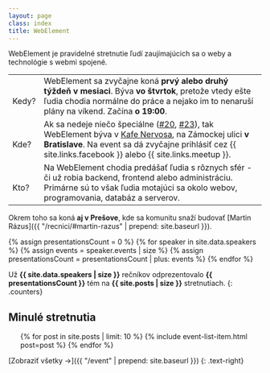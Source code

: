 ```yaml
---
layout: page
class: index
title: WebElement
---
```


WebElement je pravidelné stretnutie ľudí zaujímajúcich sa o weby a technológie s webmi spojené.

<table>
    <tr>
        <td class="about-icon">
            <i class="fa fa-calendar fa-2x"></i><br>
            Kedy?
        </td>
        <td>
            WebElement sa zvyčajne koná <strong>prvý alebo druhý týždeň v&nbsp;mesiaci</strong>.
            Býva <strong>vo štvrtok</strong>, pretože vtedy ešte ľudia chodia normálne do práce a nejako
            im to nenaruší plány na víkend.
            Začína <strong>o&nbsp;19:00</strong>.
        </td>
    </tr>
    <tr>
        <td class="about-icon">
            <i class="fa fa-map-marker fa-2x"></i><br>
            Kde?
        </td>
        <td>
            Ak sa nedeje niečo špeciálne
            (<a href="{% post_url 2013-06-06-webelement-20-sygic-andrej-had-ondrej-svitek-git %}" title="WebElement #20 @ Sygic">#20</a>,
            <a href="{% post_url 2013-09-05-webelement-23-marek-lichtner-hackovanie-dani-a-odvodov-pre-web-developerov %}" title="WebElement #23 @ Progressbar">#23</a>), tak WebElement býva v
            <a href="https://maps.google.com/maps?q=Zámocká 30, Bratislava" title="Kafe Nervosa, Zámocká 30, Bratislava">Kafe Nervosa</a>, na Zámockej ulici <strong>v Bratislave</strong>. Na event sa dá zvyčajne prihlásiť cez {{ site.links.facebook }} alebo {{ site.links.meetup }}.
        </td>
    </tr>
    <tr>
        <td class="about-icon">
            <i class="fa fa-group fa-2x"></i><br>
            Kto?
        </td>
        <td>
            Na WebElement chodia predášať ľudia s rôznych sfér - či už robia backend, frontend alebo administráciu.
            Primárne sú to však ľudia motajúci sa okolo webov, programovania, databáz a serverov.
        </td>
    </tr>
</table>

Okrem toho sa koná **aj v Prešove**, kde sa komunitu snaží budovať [Martin Rázus]({{ "/recnici/#martin-razus" | prepend: site.baseurl }}).

{% assign presentationsCount = 0 %}
{% for speaker in site.data.speakers %}
{% assign events = speaker.events | size %}
{% assign presentationsCount = presentationsCount | plus: events %}
{% endfor %}

Už <strong>{{ site.data.speakers | size }}</strong> rečníkov odprezentovalo
<strong>{{ presentationsCount }}</strong> tém na
<strong>{{ site.posts | size }}</strong> stretnutiach.
{: .counters}

## Minulé stretnutia

<ul class="posts">
    {% for post in site.posts | limit: 10 %}
        {% include event-list-item.html post=post %}
    {% endfor %}
</ul>

[Zobraziť všetky &rarr;]({{ "/event" | prepend: site.baseurl }})
{: .text-right}
